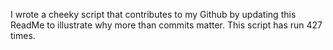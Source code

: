I wrote a cheeky script that contributes to my Github by updating this ReadMe to illustrate why more than commits matter. This script has run 427 times.